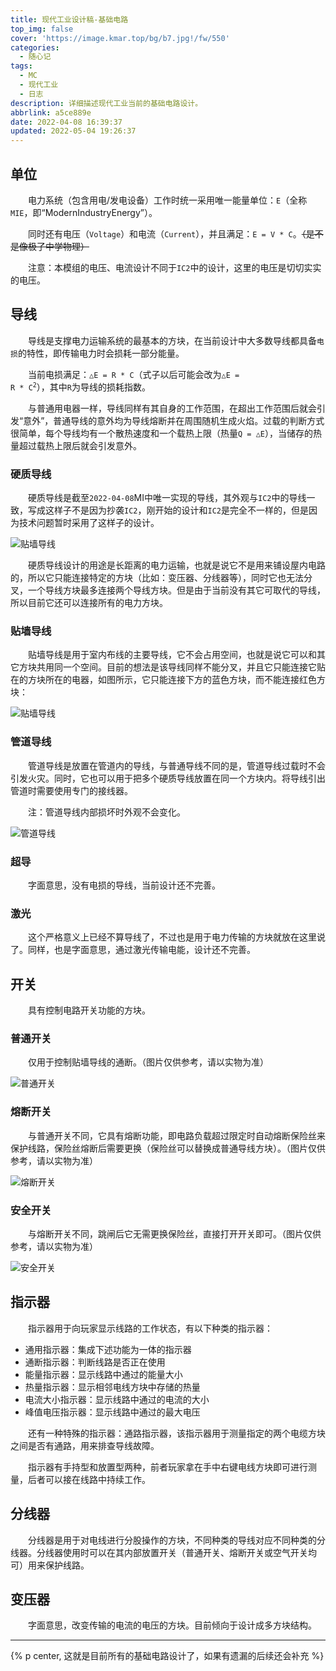 ```yaml
---
title: 现代工业设计稿-基础电路
top_img: false
cover: 'https://image.kmar.top/bg/b7.jpg!/fw/550'
categories:
  - 随心记
tags:
  - MC
  - 现代工业
  - 日志
description: 详细描述现代工业当前的基础电路设计。
abbrlink: a5ce889e
date: 2022-04-08 16:39:37
updated: 2022-05-04 19:26:37
---
```

  
## 单位

&emsp;&emsp;电力系统（包含用电/发电设备）工作时统一采用唯一能量单位：`E`（全称`MIE`，即“ModernIndustryEnergy”）。

&emsp;&emsp;同时还有电压（`Voltage`）和电流（`Current`），并且满足：`E = V * C`。~~（是不是像极了中学物理）~~

&emsp;&emsp;注意：本模组的电压、电流设计不同于`IC2`中的设计，这里的电压是切切实实的电压。

## 导线

&emsp;&emsp;导线是支撑电力运输系统的最基本的方块，在当前设计中大多数导线都具备`电损`的特性，即传输电力时会损耗一部分能量。

&emsp;&emsp;当前电损满足：`△E = R * C`（式子以后可能会改为<code>△E = R * C<sup>2</sup></code>），其中`R`为导线的损耗指数。

&emsp;&emsp;与普通用电器一样，导线同样有其自身的工作范围，在超出工作范围后就会引发“意外”，普通导线的意外均为导线熔断并在周围随机生成火焰。过载的判断方式很简单，每个导线均有一个散热速度和一个载热上限（热量`Q = △E`），当储存的热量超过载热上限后就会引发意外。

### 硬质导线

&emsp;&emsp;硬质导线是截至`2022-04-08`MI中唯一实现的导线，其外观与`IC2`中的导线一致，写成这样子不是因为抄袭`IC2`，刚开始的设计和`IC2`是完全不一样的，但是因为技术问题暂时采用了这样子的设计。

![贴墙导线](https://image.kmar.top/posts/xdysjqjcdl-5.jpg)

&emsp;&emsp;硬质导线设计的用途是长距离的电力运输，也就是说它不是用来铺设屋内电路的，所以它只能连接特定的方块（比如：变压器、分线器等），同时它也无法分叉，一个导线方块最多连接两个导线方块。但是由于当前没有其它可取代的导线，所以目前它还可以连接所有的电力方块。

### 贴墙导线

&emsp;&emsp;贴墙导线是用于室内布线的主要导线，它不会占用空间，也就是说它可以和其它方块共用同一个空间。目前的想法是该导线同样不能分叉，并且它只能连接它贴在的方块所在的电器，如图所示，它只能连接下方的蓝色方块，而不能连接红色方块：

![贴墙导线](https://image.kmar.top/posts/xdgysjgjcdl-0.jpg)

### 管道导线

&emsp;&emsp;管道导线是放置在管道内的导线，与普通导线不同的是，管道导线过载时不会引发火灾。同时，它也可以用于把多个硬质导线放置在同一个方块内。将导线引出管道时需要使用专门的接线器。

&emsp;&emsp;注：管道导线内部损坏时外观不会变化。

![管道导线](https://image.kmar.top/posts/xdgysjgjcdl-1.jpg)

### 超导

&emsp;&emsp;字面意思，没有电损的导线，当前设计还不完善。

### 激光

&emsp;&emsp;这个严格意义上已经不算导线了，不过也是用于电力传输的方块就放在这里说了。同样，也是字面意思，通过激光传输电能，设计还不完善。

## 开关

&emsp;&emsp;具有控制电路开关功能的方块。

### 普通开关

&emsp;&emsp;仅用于控制贴墙导线的通断。（图片仅供参考，请以实物为准）

![普通开关](https://image.kmar.top/posts/xdgysjgjcdl-2.jpg)

### 熔断开关

&emsp;&emsp;与普通开关不同，它具有熔断功能，即电路负载超过限定时自动熔断保险丝来保护线路，保险丝熔断后需要更换（保险丝可以替换成普通导线方块）。（图片仅供参考，请以实物为准）

![熔断开关](https://image.kmar.top/posts/xdgysjgjcdl-3.jpg)

### 安全开关

&emsp;&emsp;与熔断开关不同，跳闸后它无需更换保险丝，直接打开开关即可。（图片仅供参考，请以实物为准）

![安全开关](https://image.kmar.top/posts/xdgysjgjcdl-4.jpg)

## 指示器

&emsp;&emsp;指示器用于向玩家显示线路的工作状态，有以下种类的指示器：

<ul>
    <li>通用指示器：集成下述功能为一体的指示器</li>
    <li>通断指示器：判断线路是否正在使用</li>
    <li>能量指示器：显示线路中通过的能量大小</li>
    <li>热量指示器：显示相邻电线方块中存储的热量</li>
    <li>电流大小指示器：显示线路中通过的电流的大小</li>
    <li>峰值电压指示器：显示线路中通过的最大电压</li>
</ul>

&emsp;&emsp;还有一种特殊的指示器：通路指示器，该指示器用于测量指定的两个电缆方块之间是否有通路，用来排查导线故障。

&emsp;&emsp;指示器有手持型和放置型两种，前者玩家拿在手中右键电线方块即可进行测量，后者可以接在线路中持续工作。

## 分线器

&emsp;&emsp;分线器是用于对电线进行分股操作的方块，不同种类的导线对应不同种类的分线器。分线器使用时可以在其内部放置开关（普通开关、熔断开关或空气开关均可）用来保护线路。

## 变压器

&emsp;&emsp;字面意思，改变传输的电流的电压的方块。目前倾向于设计成多方块结构。

---

{% p center, 这就是目前所有的基础电路设计了，如果有遗漏的后续还会补充 %}